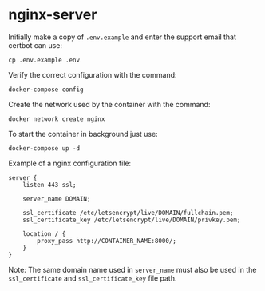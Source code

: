 # nginx-server

Initially make a copy of `.env.example` and enter the support email that certbot can use:
```
cp .env.example .env
```

Verify the correct configuration with the command:
```
docker-compose config
```

Create the network used by the container with the command:
```
docker network create nginx
```

To start the container in background just use:
```
docker-compose up -d
```

Example of a nginx configuration file:
```
server {
    listen 443 ssl;

    server_name DOMAIN;

    ssl_certificate /etc/letsencrypt/live/DOMAIN/fullchain.pem;
    ssl_certificate_key /etc/letsencrypt/live/DOMAIN/privkey.pem;

    location / {
        proxy_pass http://CONTAINER_NAME:8000/;
    }
}
```

Note: The same domain name used in `server_name` must also be used in the `ssl_certificate` and `ssl_certificate_key` file path.
